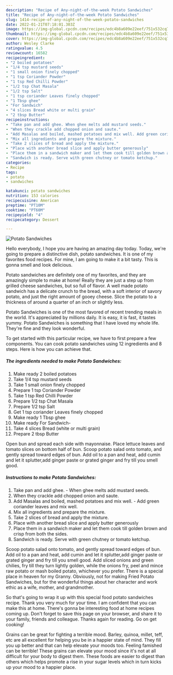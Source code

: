 ```yaml
---
description: "Recipe of Any-night-of-the-week Potato Sandwiches"
title: "Recipe of Any-night-of-the-week Potato Sandwiches"
slug: 1414-recipe-of-any-night-of-the-week-potato-sandwiches
date: 2022-01-21T07:18:01.303Z
image: https://img-global.cpcdn.com/recipes/edc4b8a609e22eef/751x532cq70/potato-sandwiches-recipe-main-photo.jpg
thumbnail: https://img-global.cpcdn.com/recipes/edc4b8a609e22eef/751x532cq70/potato-sandwiches-recipe-main-photo.jpg
cover: https://img-global.cpcdn.com/recipes/edc4b8a609e22eef/751x532cq70/potato-sandwiches-recipe-main-photo.jpg
author: Wesley Clarke
ratingvalue: 4.5
reviewcount: 16582
recipeingredient:
- "2 boiled potatoes"
- "1/4 tsp mustard seeds"
- "1 small onion finely chopped"
- "1 tsp Coriander Powder"
- "1 tsp Red Chilli Powder"
- "1/2 tsp Chat Masala"
- "1/2 tsp Salt"
- "1 tsp coriander Leaves finely chopped"
- "1 Tbsp ghee"
- "For Sandwich"
- "4 slices Bread white or multi grain"
- "2 tbsp Butter"
recipeinstructions:
- "Take pan and add ghee. When ghee melts add mustard seeds."
- "When they crackle add chopped onion and saute."
- "Add Masalas and boiled, mashed potatoes and mix well. Add green coriander leaves and mix well."
- "Mix all ingredients and prepare the mixture."
- "Take 2 slices of bread and apply the mixture."
- "Place with another bread slice and apply butter generously"
- "Place them in a sandwich maker and let them cook till golden brown and crisp from both the sides."
- "Sandwich is ready. Serve with green chutney or tomato ketchup."
categories:
- Recipe
tags:
- potato
- sandwiches

katakunci: potato sandwiches 
nutrition: 153 calories
recipecuisine: American
preptime: "PT10M"
cooktime: "PT60M"
recipeyield: "4"
recipecategory: Dessert

---
```



![Potato Sandwiches](https://img-global.cpcdn.com/recipes/edc4b8a609e22eef/751x532cq70/potato-sandwiches-recipe-main-photo.jpg)

Hello everybody, I hope you are having an amazing day today. Today, we're going to prepare a distinctive dish, potato sandwiches. It is one of my favorites food recipes. For mine, I am going to make it a bit tasty. This is gonna smell and look delicious.

Potato sandwiches are definitely one of my favorites, and they are amazingly simple to make at home! Really they are just a step up from grilled cheese sandwiches, but so full of flavor. A well made potato sandwich has a delicate crunch to the bread, with a soft interior of savory potato, and just the right amount of gooey cheese. Slice the potato to a thickness of around a quarter of an inch or slightly less.

Potato Sandwiches is one of the most favored of recent trending meals in the world. It's appreciated by millions daily. It is easy, it is fast, it tastes yummy. Potato Sandwiches is something that I have loved my whole life. They're fine and they look wonderful.


To get started with this particular recipe, we have to first prepare a few components. You can cook potato sandwiches using 12 ingredients and 8 steps. Here is how you can achieve that.

<!--inarticleads1-->

##### The ingredients needed to make Potato Sandwiches:

1. Make ready 2 boiled potatoes
1. Take 1/4 tsp mustard seeds
1. Take 1 small onion finely chopped
1. Prepare 1 tsp Coriander Powder
1. Take 1 tsp Red Chilli Powder
1. Prepare 1/2 tsp Chat Masala
1. Prepare 1/2 tsp Salt
1. Get 1 tsp coriander Leaves finely chopped
1. Make ready 1 Tbsp ghee
1. Make ready For Sandwich-
1. Take 4 slices Bread (white or multi grain)
1. Prepare 2 tbsp Butter


Open bun and spread each side with mayonnaise. Place lettuce leaves and tomato slices on bottom half of bun. Scoop potato salad onto tomato, and gently spread toward edges of bun. Add oil to a pan and heat, add cumin and let it splutter,add ginger paste or grated ginger and fry till you smell good. 

<!--inarticleads2-->

##### Instructions to make Potato Sandwiches:

1. Take pan and add ghee. - When ghee melts add mustard seeds.
1. When they crackle add chopped onion and saute.
1. Add Masalas and boiled, mashed potatoes and mix well. - Add green coriander leaves and mix well.
1. Mix all ingredients and prepare the mixture.
1. Take 2 slices of bread and apply the mixture.
1. Place with another bread slice and apply butter generously
1. Place them in a sandwich maker and let them cook till golden brown and crisp from both the sides.
1. Sandwich is ready. Serve with green chutney or tomato ketchup.


Scoop potato salad onto tomato, and gently spread toward edges of bun. Add oil to a pan and heat, add cumin and let it splutter,add ginger paste or grated ginger and fry till you smell good. Add sliced onions and green chilies, fry till they turn lightly golden, while the onions fry, peel and mince raw potato or mash boiled potato, whichever you prefer. There is a special place in heaven for my Granny. Obviously, not for making Fried Potato Sandwiches, but for the wonderful things about her character and work ethic as a wife, mother, and grandmother. 

So that's going to wrap it up with this special food potato sandwiches recipe. Thank you very much for your time. I am confident that you can make this at home. There's gonna be interesting food at home recipes coming up. Don't forget to save this page on your browser, and share it to your family, friends and colleague. Thanks again for reading. Go on get cooking!

Grains can be great for fighting a terrible mood. Barley, quinoa, millet, teff, etc are all excellent for helping you be in a happier state of mind. They fill you up better and that can help elevate your moods too. Feeling famished can be terrible! These grains can elevate your mood since it's not at all difficult for your body to digest them. These foods are easier to digest than others which helps promote a rise in your sugar levels which in turn kicks up your mood to a happier place.
